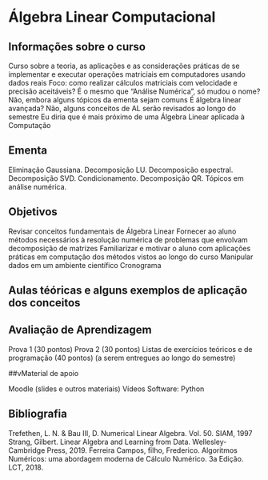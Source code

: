 # Álgebra Linear Computacional

## Informações sobre o curso

Curso sobre a teoria, as aplicações e as considerações práticas de se implementar e executar operações matriciais em computadores usando dados reais
Foco: como realizar cálculos matriciais com velocidade e precisão aceitáveis?
É o mesmo que “Análise Numérica”, só mudou o nome?
Não, embora alguns tópicos da ementa sejam comuns
É álgebra linear avançada?
Não, alguns conceitos de AL serão revisados ao longo do semestre
Eu diria que é mais próximo de uma Álgebra Linear aplicada à Computação


## Ementa

Eliminação Gaussiana. Decomposição LU. Decomposição espectral. Decomposição SVD. Condicionamento. Decomposição QR. Tópicos em análise numérica.

## Objetivos

Revisar conceitos fundamentais de Álgebra Linear
Fornecer ao aluno métodos necessários à resolução numérica de problemas que envolvam decomposição de matrizes
Familiarizar e motivar o aluno com aplicações práticas em computação dos métodos vistos ao longo do curso
Manipular dados em um ambiente científico
Cronograma



## Aulas téóricas e alguns exemplos de aplicação dos conceitos

## Avaliação de Aprendizagem

Prova 1 (30 pontos)
Prova 2 (30 pontos)
Listas de exercícios teóricos e de programação (40 pontos) (a serem entregues ao longo do semestre)

##vMaterial de apoio

Moodle (slides e outros materiais)
Vídeos
Software: Python

## Bibliografia

Trefethen, L. N. & Bau III, D. Numerical Linear Algebra. Vol. 50. SIAM, 1997
Strang, Gilbert. Linear Algebra and Learning from Data. Wellesley-Cambridge Press, 2019.
Ferreira Campos, filho, Frederico. Algoritmos Numéricos: uma abordagem moderna de Cálculo Numérico. 3a Edição. LCT, 2018.

